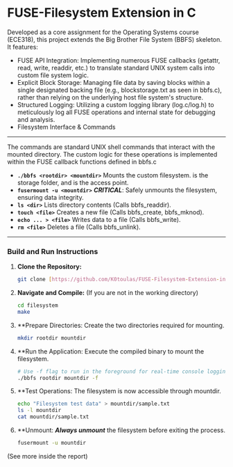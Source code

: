 # FUSE-Filesystem Extension in C

Developed as a core assignment for the Operating Systems course (ECE318), this project extends the Big Brother File System (BBFS) skeleton. It features:


* FUSE API Integration: Implementing numerous FUSE callbacks (getattr, read, write, readdir, etc.) to translate standard UNIX system calls into custom file system logic.
* Explicit Block Storage: Managing file data by saving blocks within a single designated backing file (e.g., blockstorage.txt as seen in bbfs.c), rather than relying on the 	underlying host file system's structure.
* Structured Logging: Utilizing a custom logging library (log.c/log.h) to meticulously log all FUSE operations and internal state for debugging and analysis.
* Filesystem Interface & Commands

---
The commands are standard UNIX shell commands that interact with the mounted directory. The custom logic for these operations is implemented within the FUSE callback 			functions defined in bbfs.c
	
  * **`./bbfs <rootdir> <mountdir>`**	Mounts the custom filesystem. <rootdir> is the storage folder, and <mountdir> is the access point.
  * **`fusermount -u <mountdir>`**	***CRITICAL***: Safely unmounts the filesystem, ensuring data integrity.
  * **`ls <dir>`**	Lists directory contents (Calls bbfs_readdir).
  * **`touch <file>`**	Creates a new file (Calls bbfs_create, bbfs_mknod).
  * **`echo ... > <file>`**	  Writes data to a file (Calls bbfs_write).
  * **`rm <file>`**	 Deletes a file (Calls bbfs_unlink).

  ---
  ### Build and Run Instructions

1.  **Clone the Repository:**
    ```bash
    git clone [https://github.com/K0toulas/FUSE-Filesystem-Extension-in-C]
    ```
2.  **Navigate and Compile:** (If you are not in the working directory)
    ```bash
    cd filesystem
    make
    ```
3.  **Prepare Directories: Create the two directories required for mounting.
    ```bash
    mkdir rootdir mountdir
    
4. **Run the Application: Execute the compiled binary to mount the filesystem.
	```bash
 	# Use -f flag to run in the foreground for real-time console logging
	./bbfs rootdir mountdir -f

5. **Test Operations: The filesystem is now accessible through mountdir.
	```bash
	echo "Filesystem test data" > mountdir/sample.txt
	ls -l mountdir
	cat mountdir/sample.txt

6. **Unmount: ***Always unmount*** the filesystem before exiting the process.
	```bash
 	fusermount -u mountdir
(See more inside the report)
